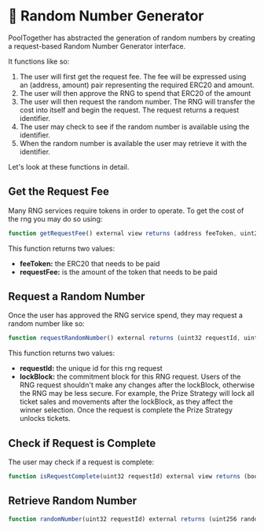 # 🧞 Random Number Generator

PoolTogether has abstracted the generation of random numbers by creating a request-based Random Number Generator interface.

It functions like so:

1. The user will first get the request fee.  The fee will be expressed using an \(address, amount\) pair representing the required ERC20 and amount.
2. The user will then approve the RNG to spend that ERC20 of the amount
3. The user will then request the random number.  The RNG will transfer the cost into itself and begin the request.  The request returns a request identifier.
4. The user may check to see if the random number is available using the identifier.
5. When the random number is available the user may retrieve it with the identifier.

Let's look at these functions in detail.

## Get the Request Fee

Many RNG services require tokens in order to operate.  To get the cost of the rng you may do so using:

```javascript
function getRequestFee() external view returns (address feeToken, uint256 requestFee);
```

This function returns two values:

* **feeToken:** the ERC20 that needs to be paid
* **requestFee:** is the amount of the token that needs to be paid

## Request a Random Number

Once the user has approved the RNG service spend, they may request a random number like so:

```javascript
function requestRandomNumber() external returns (uint32 requestId, uint32 lockBlock);
```

This function returns two values:

* **requestId:** the unique id for this rng request
* **lockBlock:** the commitment block for this RNG request.  Users of the RNG request shouldn't make any changes after the lockBlock, otherwise the RNG may be less secure.  For example, the Prize Strategy will lock all ticket sales and movements after the lockBlock, as they affect the winner selection.  Once the request is complete the Prize Strategy unlocks tickets.

## Check if Request is Complete

The user may check if a request is complete:

```javascript
function isRequestComplete(uint32 requestId) external view returns (bool isCompleted)
```

## Retrieve Random Number

```javascript
function randomNumber(uint32 requestId) external returns (uint256 randomNum);
```

## 

